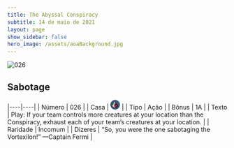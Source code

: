```yaml
---
title: The Abyssal Conspiracy
subtitle: 14 de maio de 2021
layout: page
show_sidebar: false
hero_image: /assets/aoaBackground.jpg
---
```


![026](https://cards-keyforge.s3.eu-north-1.amazonaws.com/media/pt/tac/026.png)

## Sabotage

|----|----|
| Número | 026 |
| Casa | ![Conspiracy](https://raw.githubusercontent.com/cardsofkeyforge/cardsofkeyforge.github.io/master/tac/conspiracy.png "Conspiração") |
| Tipo | Ação |
| Bônus | 1A |
| Texto | Play: If your team controls more creatures at your location than the Conspiracy, exhaust each of your team’s creatures at your location. |
| Raridade | Incomum |
| Dizeres | “So, you were the one sabotaging the Vortexilon!” —Captain Fermi |
